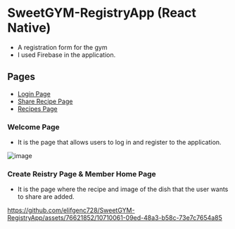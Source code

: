 # SweetGYM-RegistryApp (React Native)
- A registration form for the gym
- I used Firebase in the application.



## Pages
- <a href ='#Welcome Page'> Login Page </a>
- <a href ='#Create Reistry Page'> Share Recipe Page </a>
- <a href ='#Member Home Page'> Recipes Page </a>

### Welcome Page
- It is the page that allows users to log in and register to the application.

![image](https://github.com/elifgenc728/SweetGYM-RegistryApp/assets/76621852/4ccfc865-db93-4b3b-9bd8-4dfb2e37b2c4)


### Create Reistry Page & Member Home Page
- It is the page where the recipe and image of the dish that the user wants to share are added.
  
https://github.com/elifgenc728/SweetGYM-RegistryApp/assets/76621852/10710061-09ed-48a3-b58c-73e7c7654a85





